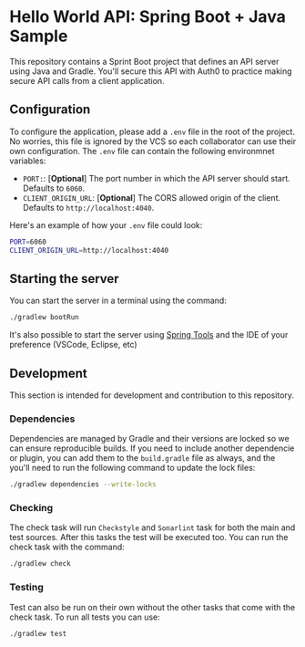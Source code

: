 # Hello World API: Spring Boot + Java Sample

This repository contains a Sprint Boot project that defines an API server using Java and Gradle. You'll secure this API with Auth0 to practice making secure API calls from a client application.

## Configuration

To configure the application, please add a `.env` file in the root of the project. No worries, this file is ignored by the VCS so each collaborator can use their own configuration. The `.env` file can contain the following environmnet variables:

* `PORT:`: [**Optional**] The port number in which the API server should start. Defaults to `6060`.
* `CLIENT_ORIGIN_URL`: [**Optional**] The CORS allowed origin of the client. Defaults to `http://localhost:4040`.

Here's an example of how your `.env` file could look:

```sh
PORT=6060
CLIENT_ORIGIN_URL=http://localhost:4040

```

##  Starting the server

You can start the server in a terminal using the command:

```sh
./gradlew bootRun
```

It's also possible to start the server using [Spring Tools](https://spring.io/tools) and the IDE of your preference (VSCode, Eclipse, etc)

## Development

This section is intended for development and contribution to this repository.

### Dependencies

Dependencies are managed by Gradle and their versions are locked so we can ensure reproducible builds. If you need to include another dependencie or plugin, you can add them to the `build.gradle` file as always, and the you'll need to run the following command to update the lock files:

```sh
./gradlew dependencies --write-locks
```

### Checking

The check task will run `Checkstyle` and `Sonarlint` task for both the main and test sources. After this tasks the test will be executed too. You can run the check task with the command:

```sh
./gradlew check
```

### Testing

Test can also be run on their own without the other tasks that come with the check task. To run all tests you can use:

```sh
./gradlew test
```
